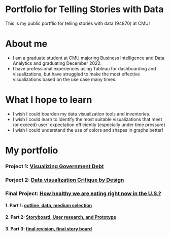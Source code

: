 # Portfolio for Telling Stories with Data
This is my public portflio for telling stories with data (94870) at CMU!

# About me
- I am a graduate student at CMU majoring Business Intelligence and Data Analytics and graduating December 2022.
- I have professional experiences using Tableau for dashboarding and visualizations, but have struggled to make the most effective visualizations based on the use case many times. 

# What I hope to learn
- I wish I could boarden my data visualization tools and inventories.
- I wish I could learn to identify the most suitable visualizations that meet (or exceed) user' expectation efficiently (especially under time pressure)
- I wish I could understand the use of colors and shapes in graphs better!

# My portfolio
### Project 1: [Visualizing Government Debt](https://ireneziyouli.github.io/DataViz_Project1/) <br/>


### Porject 2: [Data visualization Critique by Design](https://ireneziyouli.github.io/DataViz_Project2/) <br/>

### Final Project: [How healthy we are eating right now in the U.S.?](https://carnegiemellon.shorthandstories.com/how-healthy-we-are-right-now/index.html) <br/>
#### 1. Part 1: [outline, data, medium selection](https://ireneziyouli.github.io/data-visualization-portfolio/Final_project_idea) <br/>
#### 2. Part 2: [Storyboard, User research, and Prototype](https://ireneziyouli.github.io/data-visualization-portfolio/final_project_part2) <br/>
#### 3. Part 3: [final revision, final story board](https://ireneziyouli.github.io/data-visualization-portfolio/final_project_part3) <br/>
